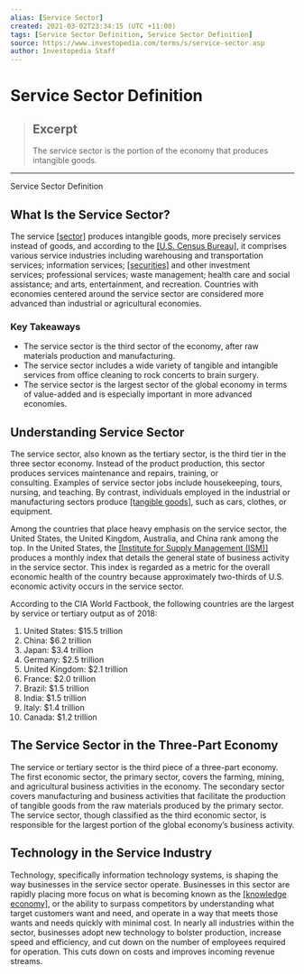 ```yaml
---
alias: [Service Sector]
created: 2021-03-02T23:34:15 (UTC +11:00)
tags: [Service Sector Definition, Service Sector Definition]
source: https://www.investopedia.com/terms/s/service-sector.asp
author: Investopedia Staff
---
```


# Service Sector Definition

> ## Excerpt
> The service sector is the portion of the economy that produces intangible goods.

---

Service Sector Definition
## What Is the Service Sector?

The service [[sector]](https://www.investopedia.com/terms/s/sector.asp) produces intangible goods, more precisely services instead of goods, and according to the [[U.S. Census Bureau]](https://www.investopedia.com/terms/b/bureauofcensus.asp), it comprises various service industries including warehousing and transportation services; information services; [[securities]](https://www.investopedia.com/terms/s/security.asp) and other investment services; professional services; waste management; health care and social assistance; and arts, entertainment, and recreation. Countries with economies centered around the service sector are considered more advanced than industrial or agricultural economies.

### Key Takeaways

-   The service sector is the third sector of the economy, after raw materials production and manufacturing.
-   The service sector includes a wide variety of tangible and intangible services from office cleaning to rock concerts to brain surgery.
-   The service sector is the largest sector of the global economy in terms of value-added and is especially important in more advanced economies.

## Understanding Service Sector

The service sector, also known as the tertiary sector, is the third tier in the three sector economy. Instead of the product production, this sector produces services maintenance and repairs, training, or consulting. Examples of service sector jobs include housekeeping, tours, nursing, and teaching. By contrast, individuals employed in the industrial or manufacturing sectors produce [[tangible goods]](https://www.investopedia.com/terms/t/tangibleasset.asp), such as cars, clothes, or equipment.

Among the countries that place heavy emphasis on the service sector, the United States, the United Kingdom, Australia, and China rank among the top. In the United States, the [[Institute for Supply Management (ISM)]](https://www.investopedia.com/terms/i/institute-for-supply-management.asp) produces a monthly index that details the general state of business activity in the service sector. This index is regarded as a metric for the overall economic health of the country because approximately two-thirds of U.S. economic activity occurs in the service sector.

According to the CIA World Factbook, the following countries are the largest by service or tertiary output as of 2018:

1.  United States: $15.5 trillion
2.  China: $6.2 trillion
3.  Japan: $3.4 trillion
4.  Germany: $2.5 trillion
5.  United Kingdom: $2.1 trillion
6.  France: $2.0 trillion
7.  Brazil: $1.5 trillion
8.  India: $1.5 trillion
9.  Italy: $1.4 trillion
10.  Canada: $1.2 trillion

## The Service Sector in the Three-Part Economy

The service or tertiary sector is the third piece of a three-part economy. The first economic sector, the primary sector, covers the farming, mining, and agricultural business activities in the economy. The secondary sector covers manufacturing and business activities that facilitate the production of tangible goods from the raw materials produced by the primary sector. The service sector, though classified as the third economic sector, is responsible for the largest portion of the global economy’s business activity.

## Technology in the Service Industry

Technology, specifically information technology systems, is shaping the way businesses in the service sector operate. Businesses in this sector are rapidly placing more focus on what is becoming known as the [[knowledge economy]](https://www.investopedia.com/terms/k/knowledge-economy.asp), or the ability to surpass competitors by understanding what target customers want and need, and operate in a way that meets those wants and needs quickly with minimal cost. In nearly all industries within the sector, businesses adopt new technology to bolster production, increase speed and efficiency, and cut down on the number of employees required for operation. This cuts down on costs and improves incoming revenue streams.
